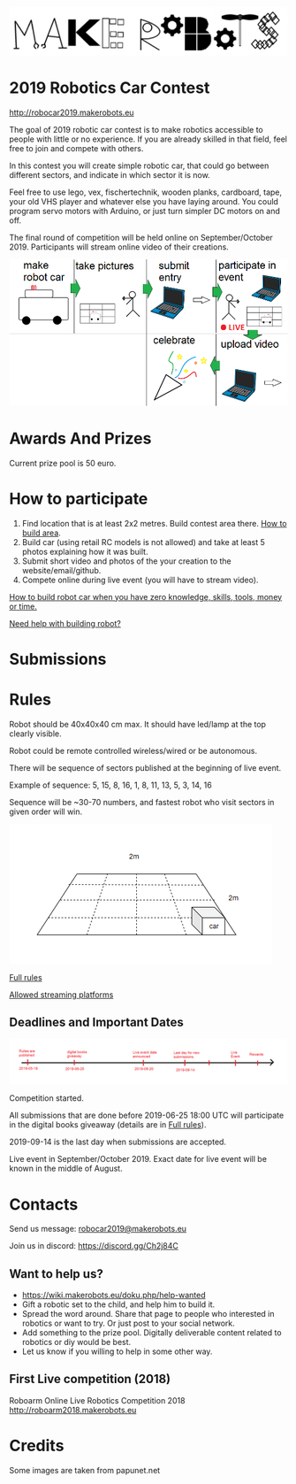 
![makerobots.eu](/imgs/logo.png)


# 2019 Robotics Car Contest

<http://robocar2019.makerobots.eu>

The goal of 2019 robotic car contest is to make robotics accessible to people with little or no experience. If you are already skilled in that field, feel free to join and compete with others. 

In this contest you will create simple robotic car, that could go between different sectors, and indicate in which sector it is now.

Feel free to use lego, vex, fischertechnik, wooden planks, cardboard, tape, your old VHS player and whatever else you have laying around. You could program servo motors with Arduino, or just turn simpler DC motors on and off.

The final round of competition will be held online on September/October 2019. Participants will stream online video of their creations.


![path](imgs/path/combined.png)



# Awards And Prizes

Current prize pool is 50 euro.

# How to participate 

1. Find location that is at least 2x2 metres. Build contest area there. [How to build area](build-area.md).
2. Build car (using retail RC models is not allowed) and take at least 5 photos explaining how it was built. 
3. Submit short video and photos of the your creation to the website/email/github.
4. Compete online during live event (you will have to stream video).

[How to build robot car when you have zero knowledge, skills, tools, money or time.](how-to.md)

[Need help with building robot?](help.md)


# Submissions



# Rules 

Robot should be 40x40x40 cm max. It should have led/lamp at the top clearly visible.

Robot could be remote controlled wireless/wired or be autonomous. 

There will be sequence of sectors published at the beginning of live event. 

Example of sequence: 5, 15, 8, 16, 1, 8, 11, 13, 5, 3, 14, 16

Sequence will be ~30-70 numbers, and fastest robot who visit sectors in given order will win. 

![area-example](imgs/area-example.png)

[Full rules](rules-details.md)

[Allowed streaming platforms](allowed-streaming-platforms.md)


## Deadlines and Important Dates

![timeline](imgs/timeline.png)

Competition started. 

All submissions that are done before 2019-06-25 18:00 UTC will participate in the digital books giveaway (details are in [Full rules](rules-details.md)).

2019-09-14 is the last day when submissions are accepted.

Live event in September/October 2019. Exact date for live event will be known in the middle of August.


# Contacts

Send us message: <robocar2019@makerobots.eu>

Join us in discord: <https://discord.gg/Ch2j84C>



## Want to help us?

- <https://wiki.makerobots.eu/doku.php/help-wanted>
- Gift a robotic set to the child, and help him to build it.
- Spread the word around. Share that page to people who interested in robotics or want to try. Or just post to your social network.
- Add something to the prize pool. Digitally deliverable content related to robotics or diy would be best. 
- Let us know if you willing to help in some other way.

## First Live competition (2018)

Roboarm Online Live Robotics Competition 2018 <http://roboarm2018.makerobots.eu>


# Credits

Some images are taken from papunet.net